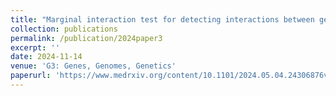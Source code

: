 ```yaml
---
title: "Marginal interaction test for detecting interactions between genetic marker sets and environment in genome-wide studies"
collection: publications
permalink: /publication/2024paper3
excerpt: ''
date: 2024-11-14
venue: 'G3: Genes, Genomes, Genetics'
paperurl: 'https://www.medrxiv.org/content/10.1101/2024.05.04.24306876v1)](https://academic.oup.com/g3journal/advance-article/doi/10.1093/g3journal/jkae263/7900021'
---
```

